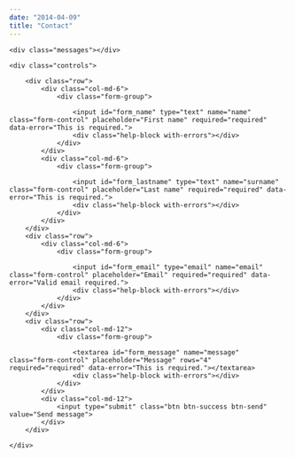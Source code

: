 ```yaml
---
date: "2014-04-09"
title: "Contact"
---
```


<form id="contact-form" method="post" action="contact.php" role="form">

    <div class="messages"></div>

    <div class="controls">

        <div class="row">
            <div class="col-md-6">
                <div class="form-group">
                   
                    <input id="form_name" type="text" name="name" class="form-control" placeholder="First name" required="required" data-error="This is required.">
                    <div class="help-block with-errors"></div>
                </div>
            </div>
            <div class="col-md-6">
                <div class="form-group">
                 
                    <input id="form_lastname" type="text" name="surname" class="form-control" placeholder="Last name" required="required" data-error="This is required.">
                    <div class="help-block with-errors"></div>
                </div>
            </div>
        </div>
        <div class="row">
            <div class="col-md-6">
                <div class="form-group">
                  
                    <input id="form_email" type="email" name="email" class="form-control" placeholder="Email" required="required" data-error="Valid email required.">
                    <div class="help-block with-errors"></div>
                </div>
            </div>
        </div>
        <div class="row">
            <div class="col-md-12">
                <div class="form-group">
                
                    <textarea id="form_message" name="message" class="form-control" placeholder="Message" rows="4" required="required" data-error="This is required."></textarea>
                    <div class="help-block with-errors"></div>
                </div>
            </div>
            <div class="col-md-12">
                <input type="submit" class="btn btn-success btn-send" value="Send message">
            </div>
        </div>

    </div>

</form>


